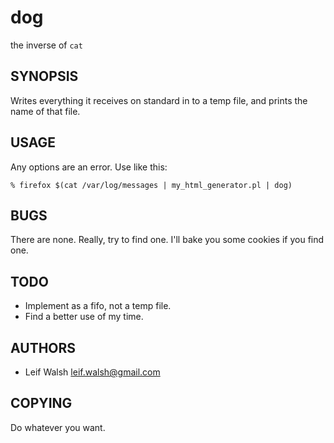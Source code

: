 dog
===

the inverse of `cat`

SYNOPSIS
--------

Writes everything it receives on standard in to a temp file, and prints the name
of that file.

USAGE
-----

Any options are an error.  Use like this:

    % firefox $(cat /var/log/messages | my_html_generator.pl | dog)

BUGS
----

There are none.  Really, try to find one.  I'll bake you some cookies if you
find one.

TODO
----

* Implement as a fifo, not a temp file.
* Find a better use of my time.

AUTHORS
-------

* Leif Walsh <leif.walsh@gmail.com>

COPYING
-------

Do whatever you want.
